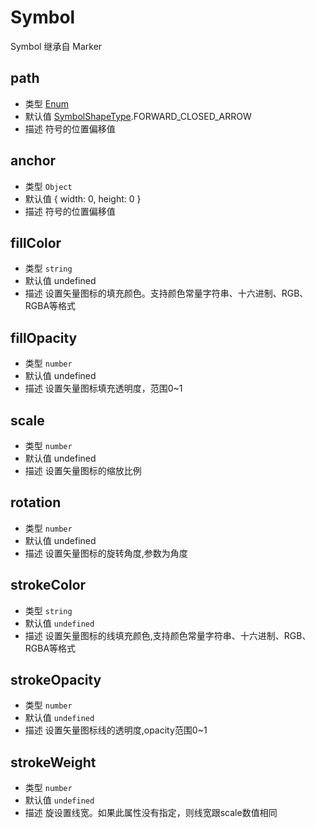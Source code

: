 # Symbol

Symbol 继承自 Marker

## path
* 类型 [Enum](/guide/constants.html#symbolshapetype)
* 默认值 [SymbolShapeType](/guide/constants.html#symbolshapetype).FORWARD_CLOSED_ARROW
* 描述 符号的位置偏移值

## anchor
* 类型 `Object`
* 默认值 { width: 0, height: 0 }
* 描述 符号的位置偏移值

## fillColor
* 类型 `string`
* 默认值 undefined
* 描述 设置矢量图标的填充颜色。支持颜色常量字符串、十六进制、RGB、RGBA等格式

## fillOpacity
* 类型 `number`
* 默认值 undefined
* 描述 设置矢量图标填充透明度，范围0~1

## scale
* 类型 `number`
* 默认值 undefined
* 描述 设置矢量图标的缩放比例

## rotation
* 类型 `number`
* 默认值 undefined
* 描述 设置矢量图标的旋转角度,参数为角度

## strokeColor
* 类型 `string`
* 默认值 `undefined`
* 描述 设置矢量图标的线填充颜色,支持颜色常量字符串、十六进制、RGB、RGBA等格式

## strokeOpacity
* 类型 `number`
* 默认值 `undefined`
* 描述 设置矢量图标线的透明度,opacity范围0~1

## strokeWeight	
* 类型 `number`
* 默认值 `undefined`
* 描述 旋设置线宽。如果此属性没有指定，则线宽跟scale数值相同
